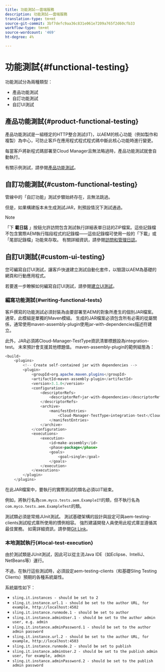 ```yaml
---
title: 功能測試——雲端服務
description: 功能測試——雲端服務
translation-type: tm+mt
source-git-commit: 3bf7defc9aa36c831e061e7209a765f2d60cfb33
workflow-type: tm+mt
source-wordcount: '469'
ht-degree: 4%

---
```



# 功能測試{#functional-testing}

功能測試分為兩種類型：

* 產品功能測試
* 自訂功能測試
* 自訂UI測試

## 產品功能測試{#product-functional-testing}

產品功能測試是一組穩定的HTTP整合測試(IT)，以AEM的核心功能（例如製作和複製）為中心，可防止客戶在應用程式程式程式碼中斷此核心功能時進行變更。

每當客戶將新程式碼部署至Cloud Manager且無法略過時，產品功能測試就會自動執行。

有關示例測試，請參閱[產品功能測試](https://github.com/adobe/aem-test-samples/tree/aem-cloud/smoke)。

## 自訂功能測試{#custom-functional-testing}

管線中的「自訂功能」測試步驟始終存在，且無法跳過。

但是，如果構建版本未生成測試JAR，則預設情況下測試通過。

>[!NOTE]
>「下 **載日誌** 」按鈕允許訪問包含測試執行詳細表單日誌的ZIP檔案。這些記錄檔不包含實際AEM執行階段程式的記錄檔——這些記錄檔可使用一般的「下載」或「尾部記錄檔」功能來存取。 有關詳細資訊，請參閱[訪問和管理日誌](/help/implementing/cloud-manager/manage-logs.md)。

## 自訂UI測試{#custom-ui-testing}

您可編寫自訂UI測試，讓客戶快速建立測試自動化套件，以驗證以AEM為基礎的網頁和行動應用程式。

若要進一步瞭解如何編寫自訂UI測試，請參閱[建立UI測試](https://experienceleague.adobe.com/docs/experience-manager-cloud-service/implementing/using-cloud-manager/test-results/ui-testing.html#building-ui-tests)。


### 編寫功能測試{#writing-functional-tests}

客戶撰寫的功能測試必須封裝為由要部署至AEM的對象所產生的個別JAR檔案。 通常，此模組是單獨的Maven模組。 生成的JAR檔案必須包含所有必需的從屬關係，通常使用maven-assembly-plugin使用jar-with-dependencies描述符建立。

此外，JAR必須將Cloud-Manager-TestType資訊清單標題設為integration-test。 未來預計會支援其他標題值。 maven-assembly-plugin的範例組態為：

```java
<build>
    <plugins>
        <!-- Create self-contained jar with dependencies -->
        <plugin>
            <groupId>org.apache.maven.plugins</groupId>
            <artifactId>maven-assembly-plugin</artifactId>
            <version>3.1.0</version>
            <configuration>
                <descriptorRefs>
                    <descriptorRef>jar-with-dependencies</descriptorRef>
                </descriptorRefs>
                <archive>
                    <manifestEntries>
                        <Cloud-Manager-TestType>integration-test</Cloud-Manager-TestType>
                    </manifestEntries>
                </archive>
            </configuration>
            <executions>
                <execution>
                    <id>make-assembly</id>
                    <phase>package</phase>
                    <goals>
                        <goal>single</goal>
                    </goals>
                </execution>
            </executions>
        </plugin>
    </plugins>
```

在此JAR檔案中，要執行的實際測試的類名必須以IT結束。

例如，將執行名為`com.myco.tests.aem.ExampleIT`的類，但不執行名為`com.myco.tests.aem.ExampleTest`的類。

測試類必須是常規JUnit測試。 測試基礎架構的設計與設定可與aem-testing-clients測試程式庫所使用的慣例相容。 強烈建議開發人員使用此程式庫並遵循其最佳實務。 如需詳細資訊，請參閱[Git Link](https://github.com/adobe/aem-testing-clients)。

### 本地測試執行{#local-test-execution}

由於測試類是JUnit測試，因此可以從主流Java IDE（如Eclipse、IntelliJ、NetBeans等）運行。

不過，在執行這些測試時，必須設定aem-testing-clients（和基礎Sling Testing Clients）預期的各種系統屬性。

系統屬性如下：

* `sling.it.instances - should be set to 2`
* `sling.it.instance.url.1 - should be set to the author URL, for example, http://localhost:4502`
* `sling.it.instance.runmode.1 - should be set to author`
* `sling.it.instance.adminUser.1 - should be set to the author admin user, e.g. admin`
* `sling.it.instance.adminPassword.1 - should be set to the author admin password`
* `sling.it.instance.url.2 - should be set to the author URL, for example, http://localhost:4503`
* `sling.it.instance.runmode.2 - should be set to publish`
* `sling.it.instance.adminUser.2 - should be set to the publish admin user, for example, admin`
* `sling.it.instance.adminPassword.2 - should be set to the publish admin password`

